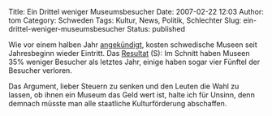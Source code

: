 Title: Ein Drittel weniger Museumsbesucher
Date: 2007-02-22 12:03
Author: tom
Category: Schweden
Tags: Kultur, News, Politik, Schlechter
Slug: ein-drittel-weniger-museumsbesucher
Status: published

Wie vor einem halben Jahr
[angekündigt](http://www.fiket.de/2006/10/12/museen-sollen-wieder-kosten/),
kosten schwedische Museen seit Jahresbeginn wieder Eintritt. Das
[Resultat](http://www.dn.se/DNet/jsp/polopoly.jsp?d=574&a=620505) (S):
Im Schnitt haben Museen 35% weniger Besucher als letztes Jahr, einige
haben sogar vier Fünftel der Besucher verloren.

Das Argument, lieber Steuern zu senken und den Leuten die Wahl zu
lassen, ob ihnen ein Museum das Geld wert ist, halte ich für Unsinn,
denn demnach müsste man alle staatliche Kulturförderung abschaffen.


